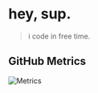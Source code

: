 # hey, sup.
> i code in free time.


## GitHub Metrics
![Metrics](https://metrics.lecoq.io/ryzenix?template=classic&languages=1&stars=1&followup=1&achievements=1&languages.limit=8&languages.sections=most-used&languages.colors=github&languages.threshold=0%25&languages.indepth=false&languages.categories=markup%2C%20programming&languages.recent.categories=markup%2C%20programming&languages.recent.load=300&languages.recent.days=14&stars.limit=4&followup.sections=repositories&achievements.threshold=C&achievements.secrets=true&achievements.display=detailed&achievements.limit=0&config.timezone=Asia%2FBangkok)
